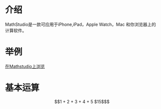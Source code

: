 # 介绍
MathStudio是一款可应用于iPhone,iPad，Apple Watch，Mac 和你浏览器上的计算软件。

# 举例
[在Mathstudio上浏览](http://mathstud.io/?input[0]=MSsyKzMrNCs1&input[1]=NiE%3D&input[2]=eCt4K3g%3D&input[3]=RXhwYW5kKChhK2IpXjEwKQ%3D%3D&input[4]=RmFjdG9yKHheNCs1eF4yLTYp&input[5]=QXBhcnQoKHheMikvKHheMisxKV4yKQ%3D%3D&input[6]=UGxvdChzaW4oeCkp&input[7]=UGxvdChzaW4oeCksIGNvcyh4KSwgY29sb3I9W3JlZCxibHVlXSk%3D&input[8]=VmVjdG9yUGxvdCgteSwgeCk%3D&input[9]=UGxvdDNEKDJjb3MoeCkqc2luKHkpKQ%3D%3D&input[10]=M0BtaWxlcyAtPiBAa2lsb21ldGVycw%3D%3D&input[11]=QGN1cHMgLT4gQHRhYmxlc3Bvb25z&input[12]=QG1lZ2FieXRlcyAtPiBAYnl0ZXM%3D&input[13]=MTBAbGl0ZXJzIC0%2BIEBnYWxsb25z)

# 基本运算
```math
1 + 2 + 3 + 4 + 5

$15$
```